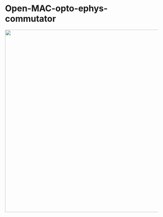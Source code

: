 # Open-MAC-opto-ephys-commutator
<p align="center" width="100%">
    <img src="https://github.com/KaetzelLab/Open-MAC-opto-ephys-commutator/assets/71041273/82c1ace7-0f9b-46d5-8211-7594a0bea9c6", width="600"/> 
</p>

